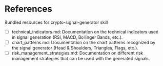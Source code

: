 # References

Bundled resources for crypto-signal-generator skill

- [ ] technical_indicators.md: Documentation on the technical indicators used in signal generation (RSI, MACD, Bollinger Bands, etc.).
- [ ] chart_patterns.md: Documentation on the chart patterns recognized by the signal generator (Head & Shoulders, Triangles, Flags, etc.).
- [ ] risk_management_strategies.md: Documentation on different risk management strategies that can be used with the generated signals.
